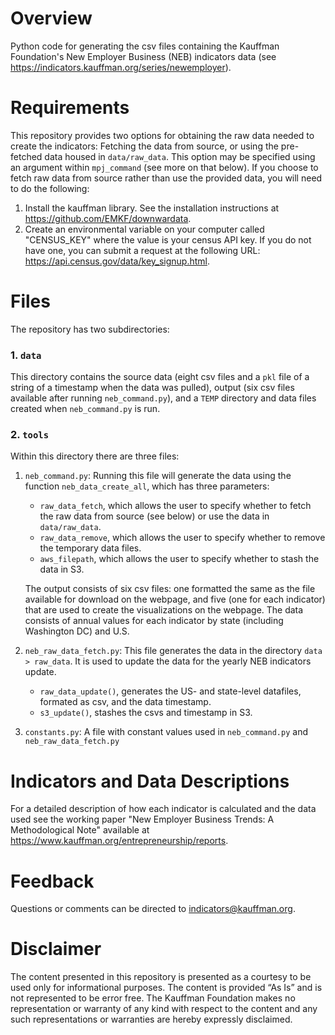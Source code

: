 # Overview
Python code for generating the csv files containing the Kauffman Foundation's New Employer Business (NEB) indicators 
data (see https://indicators.kauffman.org/series/newemployer). 


# Requirements
This repository provides two options for obtaining the raw data needed to create the indicators: Fetching the data from source, or using the pre-fetched data housed in `data/raw_data`. This option may be specified using an argument within `mpj_command` (see more on that below). If you choose to fetch raw data from source rather than use the provided data, you will need to do the following:
1. Install the kauffman library. See the installation instructions at https://github.com/EMKF/downwardata.
2. Create an environmental variable on your computer called "CENSUS_KEY" where the value is your census API key. If you do not have one, you can submit a request at the following URL: https://api.census.gov/data/key_signup.html.

[/If or when we get the kauffman library up on pip, we will need to remove language about downwardata reliance/]: #


# Files
The repository has two subdirectories:
### 1. `data`
This directory contains the source data (eight csv files and a `pkl` file of a string of a timestamp when the data was
pulled), output (six csv files available after running `neb_command.py`), and a `TEMP` directory and data files created 
when `neb_command.py` is run. 

### 2. `tools` 
Within this directory there are three files:
1.  `neb_command.py`: Running this file will generate the data using the function `neb_data_create_all`, which has three parameters:
    * `raw_data_fetch`, which allows the user to specify whether to fetch the raw data from source (see below) or use the data in 
 `data/raw_data`.
    * `raw_data_remove`, which allows the user to specify whether to remove the temporary data files.
    * `aws_filepath`, which allows the user to specify whether to stash the data in S3.   

    The output consists of six csv files: one formatted the same as the file available for download on the webpage, and five
(one for each indicator) that are used to create the visualizations on the webpage. The data consists of annual values
for each indicator by state (including Washington DC) and U.S.

2. `neb_raw_data_fetch.py`: This file generates the data in the directory `data > raw_data`. It is used to update the data
for the yearly NEB indicators update.
    * `raw_data_update()`, generates the US- and state-level datafiles, formated as csv, and the data timestamp.
    * `s3_update()`, stashes the csvs and timestamp in S3.

3. `constants.py`: A file with constant values used in `neb_command.py` and `neb_raw_data_fetch.py` 


# Indicators and Data Descriptions
For a detailed description of how each indicator is calculated and the data used see the working paper "New Employer 
Business Trends: A Methodological Note" available at https://www.kauffman.org/entrepreneurship/reports.


# Feedback
Questions or comments can be directed to indicators@kauffman.org.


# Disclaimer
The content presented in this repository is presented as a courtesy to be used only for informational purposes. The 
content is provided “As Is” and is not represented to be error free. The Kauffman Foundation makes no representation or 
warranty of any kind with respect to the content and any such representations or warranties are hereby expressly 
disclaimed.
